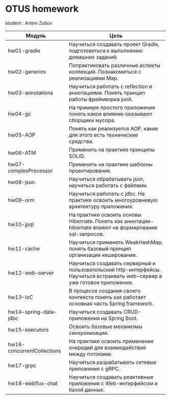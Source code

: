 # OTUS homework

student : Artem Zubov

| Модуль      | Цель                                                                          |
-------------|-------------------------------------------------------------------------------|  
| hw01-gradle | Научиться создавать проект Gradle, подготовиться к выполнению домашних заданий. |
| hw02-generics | Попрактиковать различные аспекты коллекций. Познакомиться с реализациями Map. |
| hw03-annotations | Научиться работать с reflection и аннотациями. Понять принцип работы фреймворка junit. |
| hw04-gc | На примере простого приложения понять какое влияние оказывают сборщики мусора. |
| hw05-AOP | Понять как реализуется AOP, какие для этого есть технические средства.        |
| hw06-ATM | Применить на практике принципы SOLID.                                         |
| hw07-complexProcessor | Применить на практике шаблоны проектирования.                                 |
| hw08-json | Научиться обрабатывать json, научиться работать с файлами.|
| hw09-orm | Научиться работать с jdbc. На практике освоить многоуровневую архитектуру приложения.|
| hw10-jpql | На практике освоить основы Hibernate. Понять как аннотации-hibernate влияют на формирование sql-запросов.|
| hw11-cache | Научиться применять WeakHashMap, понять базовый принцип организации кеширования.|
| hw12-web-server | Научиться создавать серверный и пользовательский http-интерфейсы. Научиться встраивать web-сервер в уже готовое приложение.|
| hw13-IoC | В процессе создания своего контекста понять как работает основная часть Spring framework.|
| hw14-spring-data-jdbc | Научиться создавать CRUD-приложения на Spring Boot.|
| hw15-executors | Освоить базовые механизмы синхронизации.|
| hw16-concurrentCollections | На практике освоить применение очередей для взаимодействия между потоками.|
| hw17-grpc | Научиться разрабатывать сетевые приложения с gRPC.|
| hw18-webflux-chat | Научиться создавать реактивные приложения с Web-интерфейсом и базой данных.|
